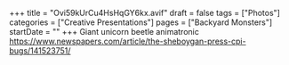 +++
title = "Ovi59kUrCu4HsHqGY6kx.avif"
draft = false
tags = ["Photos"]
categories = ["Creative Presentations"]
pages = ["Backyard Monsters"]
startDate = ""
+++
 Giant unicorn beetle animatronic https://www.newspapers.com/article/the-sheboygan-press-cpi-bugs/141523751/ 
